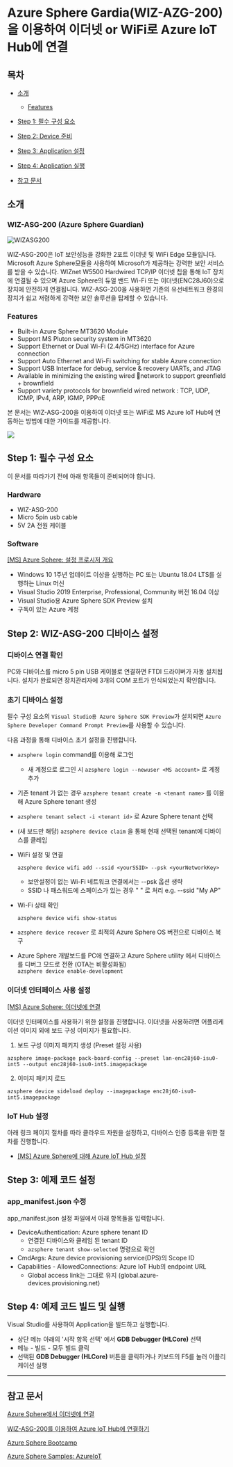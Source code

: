 # Azure Sphere Gardia(WIZ-AZG-200)을 이용하여 이더넷 or WiFi로 Azure IoT Hub에 연결

## 목차

- [소개](#overview)
  - [Features](#features)
- [Step 1: 필수 구성 요소](#step-1-prerequisites)
- [Step 2: Device 준비](#Step-2-device-configuration)
- [Step 3: Application 설정](#step-3-application-setting)
- [Step 4: Application 실행](#step-4-build-and-run)

- [참고 문서](#reference)


<a name="overview"></a>
## 소개

### WIZ-ASG-200 (Azure Sphere Guardian)

![WIZASG200]

WIZ-ASG-200은 IoT 보안성능을 강화한 2포트 이더넷 및 WiFi Edge 모듈입니다. Microsoft Azure Sphere모듈을 사용하여 Microsoft가 제공하는 강력한 보안 서비스를 받을 수 있습니다. WIZnet W5500 Hardwired TCP/IP 이더넷 칩을 통해 IoT 장치에 연결될 수 있으며 Azure Sphere의 듀얼 밴드 Wi-Fi 또는 이더넷(ENC28J60)으로 장치에 안전하게 연결됩니다. WIZ-ASG-200을 사용하면 기존의 유선네트워크 환경의 장치가 쉽고 저렴하게 강력한 보안 솔루션을 탑제할 수 있습니다.


### Features

- Built-in Azure Sphere MT3620 Module
- Support MS Pluton security system in MT3620
- Support Ethernet or Dual Wi-Fi (2.4/5GHz) interface for Azure connection
- Support Auto Ethernet and Wi-Fi switching for stable Azure connection
- Support USB Interface for debug, service & recovery UARTs, and JTAG
- Available in minimizing the existing wired network to support greenfield + brownfield
- Support variety protocols for brownfield wired network : TCP, UDP, ICMP, IPv4, ARP, IGMP, PPPoE 


본 문서는 WIZ-ASG-200을 이용하여 이더넷 또는 WiFi로 MS Azure IoT Hub에 연동하는 방법에 대한 가이드를 제공합니다. 

<img src="https://github.com/Wiznet/azure-iot-kr/blob/master/images/wiz-asg-200-demo.png?raw=true">


<a name="step-1-prerequisites"></a>
## Step 1: 필수 구성 요소

이 문서를 따라가기 전에 아래 항목들이 준비되어야 합니다.

### Hardware

* WIZ-ASG-200 
* Micro 5pin usb cable
* 5V 2A 전원 케이블

### Software 

[[MS] Azure Sphere: 설정 프로시저 개요](https://docs.microsoft.com/ko-kr/azure-sphere/install/overview)

* Windows 10 1주년 업데이트 이상을 실행하는 PC 또는 Ubuntu 18.04 LTS를 실행하는 Linux 머신
* Visual Studio 2019 Enterprise, Professional, Community 버전 16.04 이상
* Visual Studio용 Azure Sphere SDK Preview 설치
* 구독이 있는 Azure 계정

<a name="step-2-device-configuration"></a>
## Step 2: WIZ-ASG-200 디바이스 설정

### 디바이스 연결 확인

PC와 디바이스를 micro 5 pin USB 케이블로 연결하면 FTDI 드라이버가 자동 설치됩니다. 설치가 완료되면 장치관리자에 3개의 COM 포트가 인식되었는지 확인합니다.

### 초기 디바이스 설정

필수 구성 요소의 `Visual Studio용 Azure Sphere SDK Preview`가 설치되면 `Azure Sphere Developer Command Prompt Preview`를 사용할 수 있습니다.

다음 과정을 통해 디바이스 초기 설정을 진행합니다.

* `azsphere login` command를 이용해 로그인
  * 새 계정으로 로그인 시 `azsphere login --newuser <MS account>` 로 계정 추가
* 기존 tenant 가 없는 경우 `azsphere tenant create -n <tenant name>` 를 이용해 Azure Sphere tenant 생성
* `azsphere tenant select -i <tenant id>` 로 Azure Sphere tenant 선택

* (새 보드만 해당) `azsphere device claim` 을 통해 현재 선택된 tenant에 디바이스를 클레임

* WiFi 설정 및 연결

  `azsphere device wifi add --ssid <yourSSID> --psk <yourNetworkKey>`
   
   * 보안설정이 없는 Wi-Fi 네트워크 연결에서는 --psk 옵션 생략
   * SSID 나 패스워드에 스페이스가 있는 경우 " " 로 처리  e.g. --ssid "My AP"

*  Wi-Fi 상태 확인
   
   `azsphere device wifi show-status`


* `azsphere device recover` 로 최적의 Azure Sphere OS 버전으로 디바이스 복구
  
* Azure Sphere 개발보드를 PC에 연결하고 Azure Sphere utility 에서 디바이스를 디버그 모드로 전환 (OTA는 비활성화됨)    
  `azsphere device enable-development`


### 이더넷 인터페이스 사용 설정

[[MS] Azure Sphere: 이더넷에 연결](https://docs.microsoft.com/ko-kr/azure-sphere/network/connect-ethernet#board-configuration)

이더넷 인터페이스를 사용하기 위한 설정을 진행합니다. 이더넷을 사용하려면 어플리케이션 이미지 외에 보드 구성 이미지가 필요합니다.

1. 보드 구성 이미지 패키지 생성 (Preset 설정 사용)
  
  `azsphere image-package pack-board-config --preset lan-enc28j60-isu0-int5 --output enc28j60-isu0-int5.imagepackage`

2. 이미지 패키지 로드
  
  `azsphere device sideload deploy --imagepackage enc28j60-isu0-int5.imagepackage`


### IoT Hub 설정

아래 링크 페이지 절차를 따라 클라우드 자원을 설정하고, 디바이스 인증 등록을 위한 절차를 진행합니다.

* [[MS] Azure Sphere에 대해 Azure IoT Hub 설정](https://docs.microsoft.com/ko-kr/azure-sphere/app-development/setup-iot-hub) 


<a name="step-3-application-setting"></a>
## Step 3: 예제 코드 설정

### app_manifest.json 수정

app_manifest.json 설정 파일에서 아래 항목들을 입력합니다.

* DeviceAuthentication: Azure sphere tenant ID
  * 연결된 디바이스와 클레임 된 tenant ID
  * `azsphere tenant show-selected` 명령으로 확인
* CmdArgs: Azure device provisioning service(DPS)의 Scope ID
* Capabilities - AllowedConnections: Azure IoT Hub의 endpoint URL
  * Global access link는 그대로 유지 (global.azure-devices.provisioning.net)


<a name="step-4-build-and-run"></a>
## Step 4: 예제 코드 빌드 및 실행

Visual Studio를 사용하여 Application을 빌드하고 실행합니다.

* 상단 메뉴 아래의 '시작 항목 선택' 에서 **GDB Debugger (HLCore)** 선택
* 메뉴 - 빌드 - 모두 빌드 클릭
* 선택된 **GDB Debugger (HLCore)** 버튼을 클릭하거나 키보드의 F5를 눌러 어플리케이션 실행


----

<a name="reference"></a>
## 참고 문서

[Azure Sphere에서 이더넷에 연결](https://docs.microsoft.com/ko-kr/azure-sphere/network/connect-ethernet)

[WIZ-ASG-200를 이용하여 Azure IoT Hub에 연결하기](https://docs.microsoft.com/ko-kr/azure-sphere/app-development/use-azure-iot)

[Azure Sphere Bootcamp](https://github.com/azsphere/Azure-Sphere-Bootcamp)

[Azure Sphere Samples: AzureIoT](https://github.com/Azure/azure-sphere-samples/blob/master/Samples/AzureIoT/IoTHub.md)


[WIZASG200]: ../../../../images/WIZ-ASG-200.png
